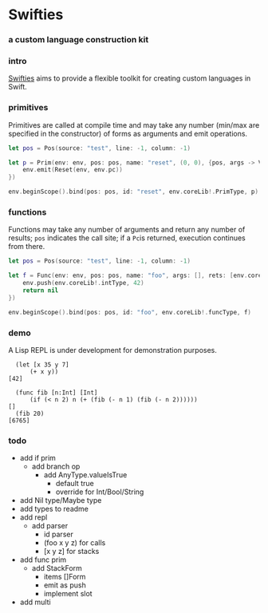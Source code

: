 # Swifties
### a custom language construction kit 

### intro
[Swifties](https://github.com/codr7/swifties) aims to provide a flexible toolkit for creating custom languages in Swift.

### primitives
Primitives are called at compile time and may take any number (min/max are specified in the constructor) of forms as arguments and emit operations. 

```swift
let pos = Pos(source: "test", line: -1, column: -1)

let p = Prim(env: env, pos: pos, name: "reset", (0, 0), {pos, args -> Void in
    env.emit(Reset(env, env.pc))
})

env.beginScope().bind(pos: pos, id: "reset", env.coreLib!.PrimType, p)
```

### functions
Functions may take any number of arguments and return any number of results; `pos` indicates the call site; if a `Pc`is returned, execution continues from there.

```swift
let pos = Pos(source: "test", line: -1, column: -1)

let f = Func(env: env, pos: pos, name: "foo", args: [], rets: [env.coreLib!.intType], {pos -> Pc? in
    env.push(env.coreLib!.intType, 42)
    return nil
})

env.beginScope().bind(pos: pos, id: "foo", env.coreLib!.funcType, f)
```

### demo
A Lisp REPL is under development for demonstration purposes.

```
  (let [x 35 y 7]
      (+ x y))
[42]
```

```
  (func fib [n:Int] [Int]
      (if (< n 2) n (+ (fib (- n 1) (fib (- n 2))))))
[]
  (fib 20)
[6765]
```

### todo
- add if prim
    - add branch op
        - add AnyType.valueIsTrue
            - default true
            - override for Int/Bool/String
- add Nil type/Maybe type
- add types to readme
- add repl
    - add parser
        - id parser
        - (foo x y z) for calls
        - [x y z] for stacks
- add func prim
    - add StackForm
        - items []Form
        - emit as push
        - implement slot
- add multi
